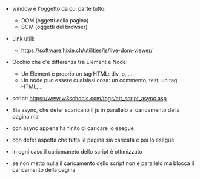 * window è l'oggetto da cui parte tutto:
  * DOM (oggetti della pagina)
  * BOM (oggetti del browser) 
* Link utili: 
  * https://software.hixie.ch/utilities/js/live-dom-viewer/
* Occhio che c'è differenza tra Element e Node:
  * Un Element è proprio un tag HTML: div, p, ...
  * Un node può essere qualsiasi cosa: un commento, test, un tag HTML, ..

* script: https://www.w3schools.com/tags/att_script_async.asp
* Sia async, che defer scaricano il js in parallelo al caricamento della pagina ma
*  con async appena ha finito di caricare lo esegue
*  con defer aspetta che tutta la pagina sia caricata e poi lo esegue
* in ogni caso il caricmaneto dello script è ottimizzato
* se non metto nulla il caricamento dello script non è parallelo ma blocca il caricamento della pagina